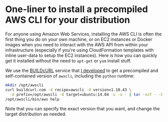 # One-liner to install a precompiled AWS CLI for your distribution

For anyone using Amazon Web Services, installing the AWS CLI is often the first thing you do on your own machine, or on EC2 instances or Docker images when you need to interact with the AWS API from within your infrastructure (especially if you're using CloudFormation templates with inline user-data to setup the EC2 instances). Here is how you can quickly get it installed without the need to `apt-get` or `yum` install stuff.

We use the [BUILDcURL](http://buildcurl.com) service that [I developed](./10-buildcurl-com.html) to get a precompiled and self-contained version of `awscli`, including the `python` runtime:

``` bash
mkdir /opt/awscli
curl buildcurl.com -d recipe=awscli -d version=1.10.43 \
  -d prefix=/opt/awscli -d target=ubuntu:14.04 -L -o - | tar -xzf - -C /opt/awscli
/opt/awscli/bin/aws help
```

Note that you can specify the exact version that you want, and change the target distribution as needed.
